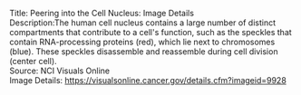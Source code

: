 Title: Peering into the Cell Nucleus: Image Details\
Description:The human cell nucleus contains a large number of distinct compartments that contribute to a cell's function, such as the speckles that contain RNA-processing proteins (red), which lie next to chromosomes (blue). These speckles disassemble and reassemble during cell division (center cell).\
Source: NCI Visuals Online\
Image Details: https://visualsonline.cancer.gov/details.cfm?imageid=9928
